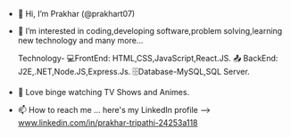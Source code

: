 - 👋 Hi, I’m Prakhar (@prakhart07)
- 👀 I’m interested in coding,developing software,problem solving,learning new technology and many more...

  Technology-
          💻FrontEnd: HTML,CSS,JavaScript,React.JS.
          📤 BackEnd: J2E,.NET,Node.JS,Express.Js.
          🗄️Database-MySQL,SQL Server.
   
- 💞️ Love binge watching TV Shows and Animes.
  
- 📫 How to reach me ... here's my LinkedIn profile --> www.linkedin.com/in/prakhar-tripathi-24253a118

<!---
prakhart07/prakhart07 is a ✨ special ✨ repository because its `README.md` (this file) appears on your GitHub profile.
You can click the Preview link to take a look at your changes.
--->
